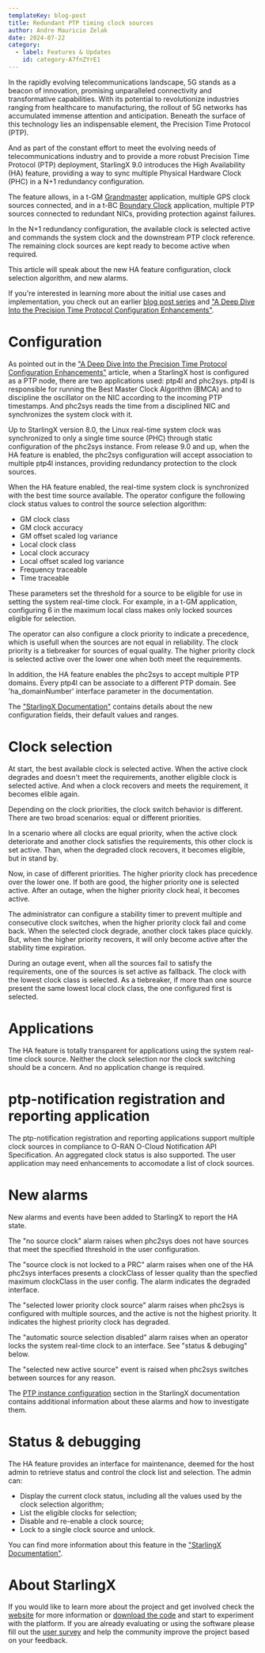 ```yaml
---
templateKey: blog-post
title: Redundant PTP timing clock sources
author: Andre Mauricio Zelak
date: 2024-07-22
category:
  - label: Features & Updates
    id: category-A7fnZYrE1
---
```

In the rapidly evolving telecommunications landscape, 5G stands as a beacon of innovation, promising unparalleled connectivity and transformative capabilities. With its potential to revolutionize industries ranging from healthcare to manufacturing, the rollout of 5G networks has accumulated immense attention and anticipation. Beneath the surface of this technology lies an indispensable element, the Precision Time Protocol (PTP).

And as part of the constant effort to meet the evolving needs of telecommunications industry and to provide a more robust Precision Time Protocol (PTP) deployment, StarlingX 9.0 introduces the High Availability (HA) feature, providing a way to sync multiple Physical Hardware Clock (PHC) in a N+1 redundancy configuration.

The feature allows, in a t-GM [Grandmaster](https://web.archive.org/web/20100527161310/http://ieee1588.nist.gov/terms.htm) application, multiple GPS clock sources connected, and in a t-BC [Boundary Clock](https://web.archive.org/web/20100527161310/http://ieee1588.nist.gov/terms.htm) application, multiple PTP sources connected to redundant NICs, providing protection against failures.

In the N+1 redundancy configuration, the available clock is selected active and commands the system clock and the downstream PTP clock reference. The remaining clock sources are kept ready to become active when required.

This article will speak about the new HA feature configuration, clock selection algorithm, and new alarms.

If you're interested in learning more about the initial use cases and implementation, you check out an earlier [blog post series](https://www.starlingx.io/blog/starlingx-ptp-part-1/) and ["A Deep Dive Into the Precision Time Protocol Configuration Enhancements"](https://www.starlingx.io/blog/starlingx-ptp-multi-instance-features/).

# Configuration

As pointed out in the ["A Deep Dive Into the Precision Time Protocol Configuration Enhancements"](https://www.starlingx.io/blog/starlingx-ptp-multi-instance-features/) article, when a StarlingX host is configured as a PTP node,  there are two applications used: ptp4l and phc2sys. ptp4l is responsible for running the Best Master Clock Algorithm (BMCA) and to discipline the oscillator on the NIC according to the incoming PTP timestamps. And phc2sys reads the time from a disciplined NIC and synchronizes the system clock with it.

Up to StarlingX version 8.0, the Linux real-time system clock was synchronized to only a single time source (PHC) through static configuration of the phc2sys instance. From release 9.0 and up, when the HA feature is enabled, the phc2sys configuration will accept association to multiple ptp4l instances, providing redundancy protection to the clock sources.

When the HA feature enabled, the real-time system clock is synchronized with the best time source available. The operator configure the following clock status values to control the source selection algorithm:
* GM clock class
* GM clock accuracy
* GM offset scaled log variance
* Local clock class
* Local clock accuracy
* Local offset scaled log variance
* Frequency traceable
* Time traceable

These parameters set the threshold for a source to be eligible for use in setting the system real-time clock. For example, in a t-GM application, configuring 6 in the maximum local class makes only locked sources eligible for selection.

The operator can also configure a clock priority to indicate a precedence, which is usefull when the sources are not equal in reliability. The clock priority is a tiebreaker for sources of equal quality. The higher priority clock is selected active over the lower one when both meet the requirements.

In addition, the HA feature enables the phc2sys to accept multiple PTP domains. Every ptp4l can be associate to a different PTP domain. See 'ha_domainNumber' interface parameter in the documentation.

The ["StarlingX Documentation"](https://docs.starlingx.io/system_configuration/kubernetes/configuring-ptp-service-using-the-cli.html#ptp-instance-configuration) contains details about the new configuration fields, their default values and ranges.

# Clock selection

At start, the best available clock is selected active. When the active clock degrades and doesn't meet the requirements,  another eligible clock is selected active. And when a clock recovers and meets the requirement, it becomes elible again.

Depending on the clock priorities, the clock switch behavior is different. There are two broad scenarios: equal or different priorities.

In a scenario where all clocks are equal priority, when the active clock deteriorate and another clock satisfies the requirements, this other clock is set active. Than, when the degraded clock recovers, it becomes eligible, but in stand by.

Now, in case of different priorities. The higher priority clock has precedence over the lower one. If both are good, the higher priority one is selected active. After an outage, when the higher priority clock heal, it becomes active.

The administrator can configure a stability timer to prevent multiple and consecutive clock switches, when the higher priority clock fail and come back. When the selected clock degrade, another clock takes place quickly. But, when the higher priority recovers, it will only become active after the stability time expiration.

During an outage event, when all the sources fail to satisfy the requirements, one of the sources is set active as fallback. The clock with the lowest clock class is selected. As a tiebreaker, if more than one source present the same lowest local clock class, the one configured first is selected.

# Applications

The HA feature is totally transparent for applications using the system real-time clock source. Neither the clock selection nor the clock switching should be a concern. And no application change is required.

# ptp-notification registration and reporting application

The ptp-notification registration and reporting applications support multiple clock sources in compliance to O-RAN O-Cloud Notification API Specification. An aggregated clock status is also supported. The user application may need enhancements to accomodate a list of clock sources.

# New alarms

New alarms and events have been added to StarlingX to report the HA state.

The "no source clock" alarm raises when phc2sys does not have sources that meet the specified threshold in the user configuration.

The "source clock is not locked to a PRC" alarm raises when one of the HA phc2sys interfaces presents a clockClass of lesser quality than the specfied maximum clockClass in the user config. The alarm indicates the degraded interface.

The "selected lower priority clock source" alarm raises when phc2sys is configured with multiple sources, and the active is not the highest priority. It indicates the highest priority clock has degraded.

The "automatic source selection disabled" alarm raises when an operator locks the system real-time clock to an interface. See "status & debuging" below.

The "selected new active source" event is raised when phc2sys switches between sources for any reason.

The [PTP instance configuration](https://docs.starlingx.io/system_configuration/kubernetes/configuring-ptp-service-using-the-cli.html#ptp-instance-configuration) section in the StarlingX documentation contains additional information about these alarms and how to investigate them.

# Status & debugging

The HA feature provides an interface for maintenance, deemed for the host admin to retrieve status and control the clock list and selection. The admin can:
* Display the current clock status, including all the values used by the clock selection algorithm;
* List the eligible clocks for selection;
* Disable and re-enable a clock source;
* Lock to a single clock source and unlock.

You can find more information about this feature in the ["StarlingX Documentation"](https://docs.starlingx.io/system_configuration/kubernetes/configuring-ptp-service-using-the-cli.html#ptp-instance-configuration).

# About StarlingX

If you would like to learn more about the project and get involved check the [website](https://www.starlingx.io) for more information or [download the code](https://opendev.org/starlingx) and start to experiment with the platform. If you are already evaluating or using the software please fill out the [user survey](https://openinfrafoundation.formstack.com/forms/starlingx_user_survey) and help the community improve the project based on your feedback.